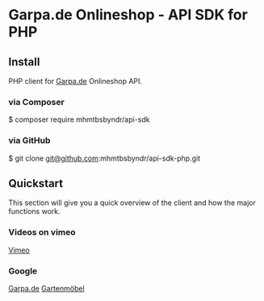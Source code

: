 # Garpa.de Onlineshop - API SDK for PHP

## Install
PHP client for <a href="https://www.garpa.de">Garpa.de</a> Onlineshop API.  

### via Composer
$ composer require mhmtbsbyndr/api-sdk

### via GitHub
$ git clone git@github.com:mhmtbsbyndr/api-sdk-php.git

## Quickstart

This section will give you a quick overview of the client and how the major functions work.

### Videos on vimeo
<a href="https://vimeo.com/gartenmoebel">Vimeo</a>

### Google
<a href="https://www.google.de/url?q=https://www.garpa.de"> Garpa.de</a>
<a href="https://images.google.de/url?q=https://www.garpa.de"> Gartenmöbel </a>
